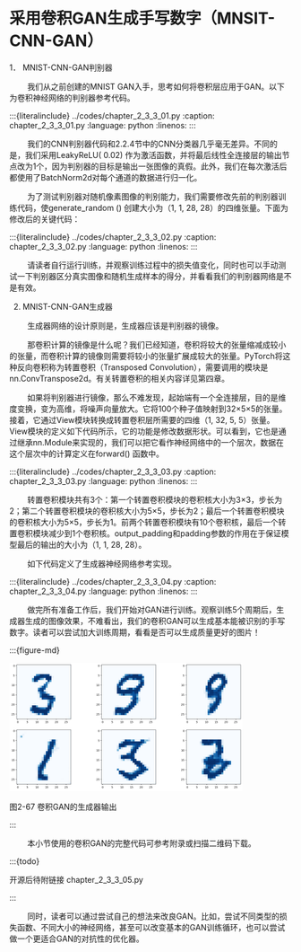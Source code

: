 # 采用卷积GAN生成手写数字（MNSIT-CNN-GAN）

1． MNIST-CNN-GAN判别器

&ensp;&ensp;&ensp;&ensp;
我们从之前创建的MNIST GAN入手，思考如何将卷积层应用于GAN。以下为卷积神经网络的判别器参考代码。

:::{literalinclude} ../codes/chapter_2_3_3_01.py
:caption: chapter_2_3_3_01.py
:language: python
:linenos:
:::

&ensp;&ensp;&ensp;&ensp;
我们的CNN判别器代码和2.2.4节中的CNN分类器几乎毫无差异。不同的是，我们采用LeakyReLU(
0.02)
作为激活函数，并将最后线性全连接层的输出节点改为1个，因为判别器的目标是输出一张图像的真假。此外，我们在每次激活后都使用了BatchNorm2d对每个通道的数据进行归一化。

&ensp;&ensp;&ensp;&ensp;
为了测试判别器对随机像素图像的判别能力，我们需要修改先前的判别器训练代码，使generate_random ()
创建大小为（1, 1, 28, 28）的四维张量。下面为修改后的关键代码：

:::{literalinclude} ../codes/chapter_2_3_3_02.py
:caption: chapter_2_3_3_02.py
:language: python
:linenos:
:::

&ensp;&ensp;&ensp;&ensp;
请读者自行运行训练，并观察训练过程中的损失值变化，同时也可以手动测试一下判别器区分真实图像和随机生成样本的得分，并看看我们的判别器网络是不是有效。

2. MNIST-CNN-GAN生成器

&ensp;&ensp;&ensp;&ensp;
生成器网络的设计原则是，生成器应该是判别器的镜像。

&ensp;&ensp;&ensp;&ensp;
那卷积计算的镜像是什么呢？我们已经知道，卷积将较大的张量缩减成较小的张量，而卷积计算的镜像则需要将较小的张量扩展成较大的张量。PyTorch将这种反向卷积称为转置卷积（Transposed
Convolution），需要调用的模块是nn.ConvTranspose2d。有关转置卷积的相关内容详见第四章。

&ensp;&ensp;&ensp;&ensp;
如果将判别器进行镜像，那么不难发现，起始端有一个全连接层，目的是维度变换，变为高维，将噪声向量放大。它将100个种子值映射到32×5×5的张量。接着，它通过View模块转换成转置卷积层所需要的四维（1,
32, 5,
5）张量。View模块的定义如下代码所示，它的功能是修改数据形状。可以看到，它也是通过继承nn.Module来实现的，我们可以把它看作神经网络中的一个层次，数据在这个层次中的计算定义在forward()
函数中。

:::{literalinclude} ../codes/chapter_2_3_3_03.py
:caption: chapter_2_3_3_03.py
:language: python
:linenos:
:::

&ensp;&ensp;&ensp;&ensp;
转置卷积模块共有3个：第一个转置卷积模块的卷积核大小为3×3，步长为2；第二个转置卷积模块的卷积核大小为5×5，步长为2；最后一个转置卷积模块的卷积核大小为5×5，步长为1。前两个转置卷积模块有10个卷积核，最后一个转置卷积模块减少到1个卷积核。output_padding和padding参数的作用在于保证模型最后的输出的大小为（1,
1, 28, 28）。

&ensp;&ensp;&ensp;&ensp;
如下代码定义了生成器神经网络参考实现。

:::{literalinclude} ../codes/chapter_2_3_3_04.py
:caption: chapter_2_3_3_04.py
:language: python
:linenos:
:::

&ensp;&ensp;&ensp;&ensp;
做完所有准备工作后，我们开始对GAN进行训练。观察训练5个周期后，生成器生成的图像效果，不难看出，我们的卷积GAN可以生成基本能被识别的手写数字。读者可以尝试加大训练周期，看看是否可以生成质量更好的图片！

:::{figure-md}

<img src="../../_static/2/2.3/2-67.png" alt="图2-67 卷积GAN的生成器输出">

图2-67 卷积GAN的生成器输出

:::

&ensp;&ensp;&ensp;&ensp;
本小节使用的卷积GAN的完整代码可参考附录或扫描二维码下载。

:::{todo}

开源后待附链接 chapter_2_3_3_05.py

:::

&ensp;&ensp;&ensp;&ensp;
同时，读者可以通过尝试自己的想法来改良GAN。比如，尝试不同类型的损失函数、不同大小的神经网络，甚至可以改变基本的GAN训练循环，也可以尝试做一个更适合GAN的对抗性的优化器。
